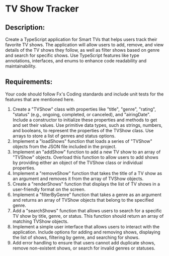 # TV Show Tracker

## Description:
Create a TypeScript application for Smart TVs that helps users track their favorite TV shows. The application will allow users to add, remove, and view details of the TV shows they follow, as well as filter shows based on genre and search for specific shows. Use TypeScript features like type annotations, interfaces, and enums to enhance code readability and maintainability.

## Requirements:

Your code should follow Fx's Coding standards and include unit tests for the features that are mentioned here.

1. Create a "TVShow" class with properties like "title", "genre", "rating", "status" (e.g., ongoing, completed, or canceled), and "airingDate". Include a constructor to initialize these properties and methods to get and set their values. Use primitive data types, such as strings, numbers, and booleans, to represent the properties of the TVShow class. Use arrays to store a list of genres and status options.
2. Implement a "loadShows" function that loads a series of "TVShow" objects from the JSON file included in the project.
3. Implement an "addShow" function to add a new TV show to an array of "TVShow" objects. Overload this function to allow users to add shows by providing either an object of the TVShow class or individual properties.
4. Implement a "removeShow" function that takes the title of a TV show as an argument and removes it from the array of TVShow objects.
5. Create a "renderShows" function that displays the list of TV shows in a user-friendly format on the screen.
6. Implement a "filterByGenre" function that takes a genre as an argument and returns an array of TVShow objects that belong to the specified genre.
7. Add a "searchShows" function that allows users to search for a specific TV show by title, genre, or status. This function should return an array of matching TVShow objects.
8. Implement a simple user interface that allows users to interact with the application. Include options for adding and removing shows, displaying the list of shows, filtering by genre, and searching for shows.
9. Add error handling to ensure that users cannot add duplicate shows, remove non-existent shows, or search for invalid genres or statuses.

